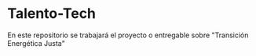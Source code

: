 # Talento-Tech
En este repositorio se trabajará el proyecto o entregable sobre "Transición Energética Justa"
